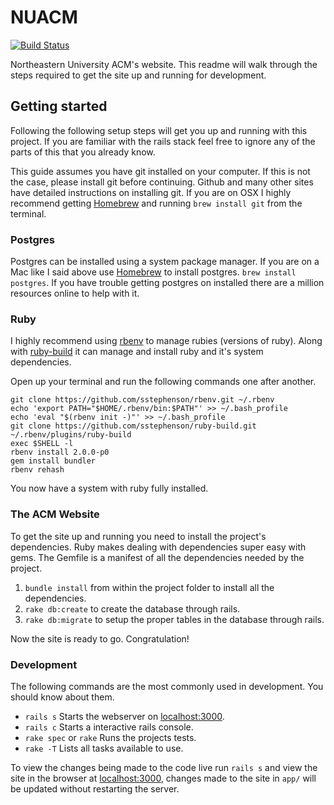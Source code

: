 # NUACM

[![Build Status](https://travis-ci.org/nuacm/website.png?branch=master)](https://travis-ci.org/nuacm/website)

Northeastern University ACM's website. This readme will walk through the steps required to get the site up and running for development.

## Getting started

Following the following setup steps will get you up and running with this project. If you are familiar with the rails stack feel free to ignore any of the parts of this that you already know.

This guide assumes you have git installed on your computer. If this is not the case, please install git before continuing. Github and many other sites have detailed instructions on installing git. If you are on OSX I highly recommend getting [Homebrew](http://brew.sh) and running `brew install git` from the terminal.

### Postgres

Postgres can be installed using a system package manager. If you are on a Mac like I said above use [Homebrew](http://brew.sh) to install postgres. `brew install postgres`. If you have trouble getting postgres on installed there are a million resources online to help with it.

### Ruby

I highly recommend using [rbenv](https://github.com/sstephenson/rbenv) to manage rubies (versions of ruby). Along with [ruby-build](https://github.com/sstephenson/ruby-build) it can manage and install ruby and it's system dependencies.

Open up your terminal and run the following commands one after another.

    git clone https://github.com/sstephenson/rbenv.git ~/.rbenv
    echo 'export PATH="$HOME/.rbenv/bin:$PATH"' >> ~/.bash_profile
    echo 'eval "$(rbenv init -)"' >> ~/.bash_profile
    git clone https://github.com/sstephenson/ruby-build.git ~/.rbenv/plugins/ruby-build
    exec $SHELL -l
    rbenv install 2.0.0-p0
    gem install bundler
    rbenv rehash

You now have a system with ruby fully installed.

### The ACM Website

To get the site up and running you need to install the project's dependencies. Ruby makes dealing with dependencies super easy with gems. The Gemfile is a manifest of all the dependencies needed by the project.

1. `bundle install` from within the project folder to install all the dependencies.
2. `rake db:create` to create the database through rails.
3. `rake db:migrate` to setup the proper tables in the database through rails.

Now the site is ready to go. Congratulation!

### Development

The following commands are the most commonly used in development. You should know about them.

* `rails s` Starts the webserver on [localhost:3000](http://localhost:3000).
* `rails c` Starts a interactive rails console.
* `rake spec` or `rake` Runs the projects tests.
* `rake -T` Lists all tasks available to use.

To view the changes being made to the code live run `rails s` and view the site in the browser at [localhost:3000](http://localhost:3000), changes made to the site in `app/` will be updated without restarting the server.
